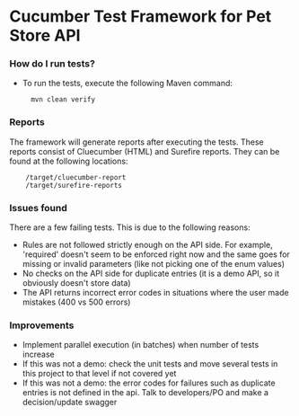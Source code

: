 Cucumber Test Framework for Pet Store API
=========================================

### How do I run tests?

- To run the tests, execute the following Maven command:

        mvn clean verify
  
### Reports

The framework will generate reports after executing the tests. These reports consist of Cluecumber (HTML) and Surefire reports.
They can be found at the following locations:
        
        /target/cluecumber-report
        /target/surefire-reports

### Issues found

There are a few failing tests. This is due to the following reasons:

- Rules are not followed strictly enough on the API side. For example, 'required' doesn't seem to be enforced right now and the same goes for missing or invalid parameters (like not picking one of the enum values)
- No checks on the API side for duplicate entries (it is a demo API, so it obviously doesn't store data)
- The API returns incorrect error codes in situations where the user made mistakes (400 vs 500 errors)

### Improvements

- Implement parallel execution (in batches) when number of tests increase
- If this was not a demo: check the unit tests and move several tests in this project to that level if not covered yet
- If this was not a demo: the error codes for failures such as duplicate entries is not defined in the api. Talk to developers/PO and make a decision/update swagger
